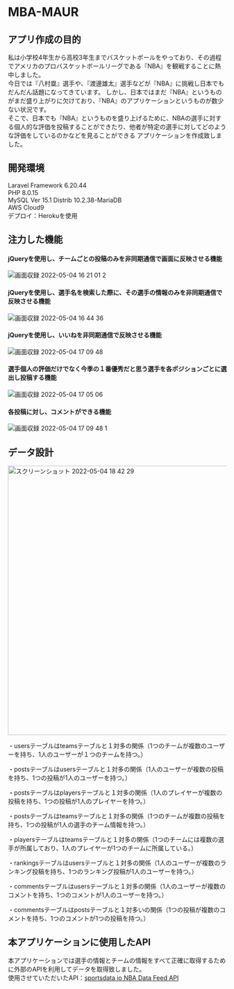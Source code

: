 # MBA-MAUR

## アプリ作成の目的
私は小学校4年生から高校3年生までバスケットボールをやっており、その過程でアメリカのプロバスケットボールリーグである『NBA』を観戦することに熱中しました。  
今日では『八村塁』選手や、『渡邊雄太』選手などが『NBA』に挑戦し日本でもだんだん話題になってきています。 
しかし、日本ではまだ『NBA』というものがまだ盛り上がりに欠けており、『NBA』のアプリケーションというものが数少ない状況です。  
そこで、日本でも『NBA』というものを盛り上げるために、NBAの選手に対する個人的な評価を投稿することができたり、他者が特定の選手に対してどのような評価をしているのかなどを見ることができる
アプリケーションを作成致しました。  

## 開発環境
Laravel Framework 6.20.44  
PHP 8.0.15  
MySQL  Ver 15.1 Distrib 10.2.38-MariaDB  
AWS Cloud9  
デプロイ：Herokuを使用   

## 注力した機能

#### jQueryを使用し、チームごとの投稿のみを非同期通信で画面に反映させる機能
![画面収録 2022-05-04 16 21 01 2](https://user-images.githubusercontent.com/98683921/166640231-7ba6aaee-e47a-41e6-bf15-5c4b4f5f4d67.gif)


#### jQueryを使用し、選手名を検索した際に、その選手の情報のみを非同期通信で反映させる機能
![画面収録 2022-05-04 16 44 36](https://user-images.githubusercontent.com/98683921/166643183-4743fcb0-ef65-46dc-b91b-9df312ce5394.gif)


#### jQueryを使用し、いいねを非同期通信で反映させる機能
![画面収録 2022-05-04 17 09 48](https://user-images.githubusercontent.com/98683921/166644346-7ae0c84e-1ac1-46c7-8946-2d452af6c1c9.gif)


#### 選手個人の評価だけでなく今季の１番優秀だと思う選手を各ポジションごとに選出し投稿する機能
![画面収録 2022-05-04 17 05 06](https://user-images.githubusercontent.com/98683921/166643894-350b4781-511a-4d25-95f6-3828a31b9fb3.gif)


#### 各投稿に対し、コメントができる機能
![画面収録 2022-05-04 17 09 48 1](https://user-images.githubusercontent.com/98683921/166645641-86814754-830a-473c-82ff-a0114f04c9a1.gif)


## データ設計
<img width="621" alt="スクリーンショット 2022-05-04 18 42 29" src="https://user-images.githubusercontent.com/98683921/166658596-a27ce646-cb9d-47a7-b0a9-634ab9be805b.png">

・usersテーブルはteamsテーブルと１対多の関係（1つのチームが複数のユーザーを持ち、1人のユーザーが１つのチームを持つ。）

・postsテーブルはusersテーブルと１対多の関係（1人のユーザーが複数の投稿を持ち、1つの投稿が1人のユーザーを持つ。）

・postsテーブルはplayersテーブルと１対多の関係（1人のプレイヤーが複数の投稿を持ち、1つの投稿が1人のプレイヤーを持つ。）

・postsテーブルはteamsテーブルと１対多の関係（1つのチームが複数の投稿を持ち、1つの投稿が1人の選手のチーム情報を持つ。）

・playersテーブルはteamsテーブルと１対多の関係（1つのチームには複数の選手が所属しており、1人のプレイヤーが1つのチームに所属している。）

・rankingsテーブルはusersテーブルと１対多の関係（1人のユーザーが複数のランキング投稿を持ち、1つのランキング投稿が1人のユーザーを持つ。）

・commentsテーブルはusersテーブルと１対多の関係（1人のユーザーが複数のコメントを持ち、1つのコメントが1人のユーザーを持つ。）

・commentsテーブルはpostsテーブルと１対多いの関係（1つの投稿が複数のコメントを持ち、1つのコメントが1つの投稿を持つ。）

## 本アプリケーションに使用したAPI
本アプリケーションでは選手の情報とチームの情報をすべて正確に取得するために外部のAPIを利用してデータを取得致しました。  
使用させていただいたAPI：[sportsdata io NBA Data Feed API](https://sportsdata.io/nba-api)
